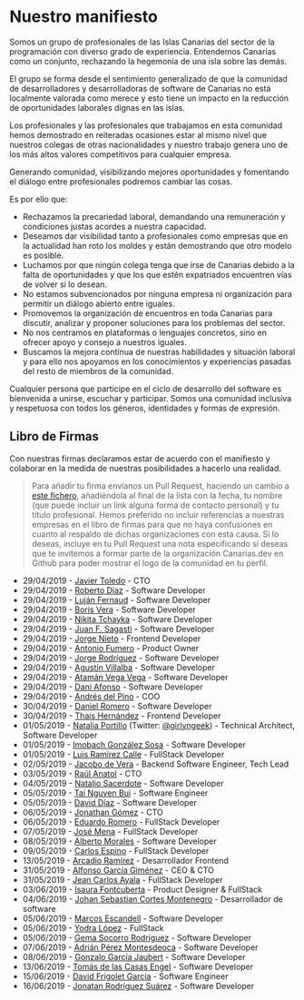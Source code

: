 # Nuestro manifiesto

Somos un grupo de profesionales de las Islas Canarias del sector de la programación con diverso grado de experiencia. Entendemos Canarias como un conjunto, rechazando la hegemonía de una isla sobre las demás.

El grupo se forma desde el sentimiento generalizado de que la comunidad de desarrolladores y desarrolladoras de software de Canarias no está localmente valorada como merece y esto tiene un impacto en la reducción de oportunidades laborales dignas en las islas.

Los profesionales y las profesionales que trabajamos en esta comunidad hemos demostrado en reiteradas ocasiones estar al mismo nivel que nuestros colegas de otras nacionalidades y nuestro trabajo genera uno de los más altos valores competitivos para cualquier empresa.

Generando comunidad, visibilizando mejores oportunidades y fomentando el diálogo entre profesionales podremos cambiar las cosas.

Es por ello que:

* Rechazamos la precariedad laboral, demandando una remuneración y condiciones justas acordes a nuestra capacidad.
* Deseamos dar visibilidad tanto a profesionales como empresas que en la actualidad han roto los moldes y están demostrando que otro modelo es posible.
* Luchamos por que ningún colega tenga que irse de Canarias debido a la falta de oportunidades y que los que estén expatriados encuentren vías de volver si lo desean.
* No estamos subvencionados por ninguna empresa ni organización para permitir un diálogo abierto entre iguales.
* Promovemos la organización de encuentros en toda Canarias para discutir, analizar y proponer soluciones para los problemas del sector.
* No nos centramos en plataformas o lenguajes concretos, sino en ofrecer apoyo y consejo a nuestros iguales.
* Buscamos la mejora contínua de nuestras habilidades y situación laboral y para ello nos apoyamos en los conocimientos y experiencias pasadas del resto de miembros de la comunidad.

Cualquier persona que participe en el ciclo de desarrollo del software es bienvenida a unirse, escuchar y participar. Somos una comunidad inclusiva y respetuosa con todos los géneros, identidades y formas de expresión.

## Libro de Firmas

Con nuestras firmas declaramos estar de acuerdo con el manifiesto y colaborar en la medida de nuestras posibilidades a hacerlo una realidad.

> Para añadir tu firma envíanos un Pull Request, haciendo un cambio a [este fichero](https://github.com/canarias-dev/canarias-dev.github.io/blob/master/index.md), añadiéndola al final de la lista con la fecha, tu nombre (que puede incluir un link alguna forma de contacto personal) y tu título profesional. Hemos preferido no incluir referencias a nuestras empresas en el libro de firmas para que no haya confusiones en cuanto al respaldo de dichas organizaciones con esta causa. Si lo deseas, incluye en tu Pull Request una nota especificando si deseas que te invitemos a formar parte de la organización Canarias.dev en Github para poder mostrar el logo de la comunidad en tu perfil.

* 29/04/2019 - [Javier Toledo](https://twitter.com/javier_toledo) - CTO
* 29/04/2019 - [Roberto Diaz](https://twitter.com/rdiaz82) - Software Developer
* 29/04/2019 - [Luján Fernaud](https://twitter.com/lujanfernaud) - Software Developer
* 29/04/2019 - [Boris Vera](https://twitter.com/verainthemiddle) - Software Developer
* 29/04/2019 - [Nikita Tchayka](https://twitter.com/NickSeagull) - Software Developer
* 29/04/2019 - [Juan F. Sagasti](https://twitter.com/jfsagasti) - Software Developer
* 29/04/2019 - [Jorge Nieto](https://twitter.com/jnietou) - Frontend Developer
* 29/04/2019 - [Antonio Fumero](https://twitter.com/amfumero) - Product Owner
* 29/04/2019 - [Jorge Rodríguez](https://twitter.com/JorgeRdg) - Software Developer
* 29/04/2019 - [Agustín Villalba](https://www.agustinvillalba.com) - Software Developer
* 29/04/2019 - [Atamán Vega Vega](https://twitter.com/ataman_vega) - Software Developer
* 29/04/2019 - [Dani Afonso](https://twitter.com/Sr_DanieI) - Software Developer
* 29/04/2019 - [Andrés del Pino](https://www.linkedin.com/in/andrés-del-pino-bolaños-423b5744/) - COO
* 30/04/2019 - [Daniel Romero](https://www.linkedin.com/in/romerodeveloper/) - Software Developer
* 30/04/2019 - [Thais Hernández](https://www.linkedin.com/in/thaishdz/) - Frontend Developer
* 01/05/2019 - [Natalia Portillo](https://www.linkedin.com/in/nataliaportillo/) (Twitter: [@girlyngeek](https://www.twitter.com/girlyngeek)) - Technical Architect, Software Developer
* 01/05/2019 - [Imobach González Sosa](https://github.com/imobachgs) - Software Developer
* 01/05/2019 - [Luis Ramírez Calle](https://www.linkedin.com/in/luis-ramirez-calle/) - FullStack Developer
* 02/05/2019 - [Jacobo de Vera](https://twitter.com/jovianjake) - Backend Software Engineer, Tech Lead
* 03/05/2019 - [Raúl Anatol](https://twitter.com/raulanatol) - CTO
* 04/05/2019 - [Natalio Sacerdote](https://www.linkedin.com/in/natalio-sacerdote-bbaab382/) - Software Developer
* 05/05/2019 - [Tai Nguyen Bui](https://www.linkedin.com/in/tainguyenbui) - Software Engineer
* 05/05/2019 - [David Díaz](https://twitter.com/diazglezdavid) - Software Developer
* 06/05/2019 - [Jonathan Gómez](https://www.linkedin.com/in/jonathangomezmartel/) - CTO
* 06/05/2019 - [Eduardo Romero](https://www.linkedin.com/in/eduardorq/) - FullStack Developer
* 07/05/2019 - [José Mena](https://www.linkedin.com/in/jose-mena-0619/) - FullStack Developer
* 08/05/2019 - [Alberto Morales](https://www.linkedin.com/in/mmyalberto) - Software Developer
* 09/05/2019 - [Carlos Espino](https://www.linkedin.com/in/carlos-espino-timon/) - FullStack Developer
* 13/05/2019 - [Arcadio Ramírez](https://www.linkedin.com/in/ark333) - Desarrollador Frontend
* 31/05/2019 - [Alfonso García Giménez](https://www.linkedin.com/in/foncho) - CEO & CTO
* 31/05/2019 - [Jean Carlos Ayala](https://jeanayala.co/) - FullStack Developer
* 03/06/2019 - [Isaura Fontcuberta](https://www.linkedin.com/in/fontcuberta/) - Product Designer & FullStack 
* 04/06/2019 - [Johan Sebastian Cortes Montenegro](https://twitter.com/hinigul) - Desarrollador de software
* 05/06/2019 - [Marcos Escandell](https://www.linkedin.com/in/mjescandell/) - Software Developer
* 05/06/2019 - [Yodra López](https://twitter.com/yodralopez) - FullStack 
* 05/06/2019 - [Gema Socorro Rodriguez](https://twitter.com/gemamsr) - Software Developer
* 07/06/2019 - [Adrián Pérez Montesdeoca](https://www.linkedin.com/in/adrián-pérez-montesdeoca-5b329b43/) - Software Developer
* 08/06/2019 - [Gonzalo García Jaubert](https://www.linkedin.com/in/gonzalogarciajaubert/) - Software Developer
* 13/06/2019 - [Tomás de las Casas Engel](https://www.linkedin.com/in/tomas-de-las-casas-engel-b9318846/) - Software Developer
* 15/06/2019 - [David Frigolet García](https://www.linkedin.com/in/davidfrigolet/) - Software Engineer
* 16/06/2019 - [Jonatan Rodríguez Suárez](https://www.linkedin.com/in/jonatanrodriguezsuarez/) - Software Developer

